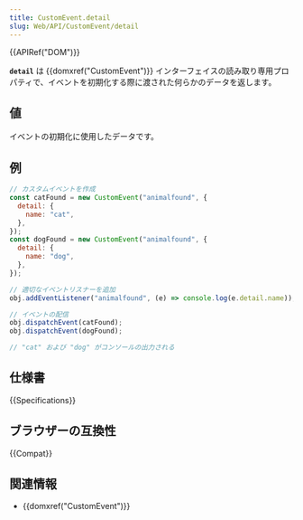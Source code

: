 ```yaml
---
title: CustomEvent.detail
slug: Web/API/CustomEvent/detail
---
```


{{APIRef("DOM")}}

**`detail`** は {{domxref("CustomEvent")}} インターフェイスの読み取り専用プロパティで、イベントを初期化する際に渡された何らかのデータを返します。

## 値

イベントの初期化に使用したデータです。

## 例

```js
// カスタムイベントを作成
const catFound = new CustomEvent("animalfound", {
  detail: {
    name: "cat",
  },
});
const dogFound = new CustomEvent("animalfound", {
  detail: {
    name: "dog",
  },
});

// 適切なイベントリスナーを追加
obj.addEventListener("animalfound", (e) => console.log(e.detail.name));

// イベントの配信
obj.dispatchEvent(catFound);
obj.dispatchEvent(dogFound);

// "cat" および "dog" がコンソールの出力される
```

## 仕様書

{{Specifications}}

## ブラウザーの互換性

{{Compat}}

## 関連情報

- {{domxref("CustomEvent")}}
